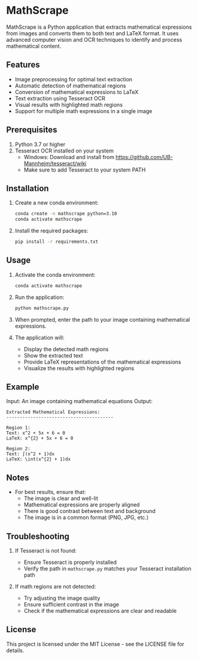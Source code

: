 # MathScrape

MathScrape is a Python application that extracts mathematical expressions from images and converts them to both text and LaTeX format. It uses advanced computer vision and OCR techniques to identify and process mathematical content.

## Features

- Image preprocessing for optimal text extraction
- Automatic detection of mathematical regions
- Conversion of mathematical expressions to LaTeX
- Text extraction using Tesseract OCR
- Visual results with highlighted math regions
- Support for multiple math expressions in a single image

## Prerequisites

1. Python 3.7 or higher
2. Tesseract OCR installed on your system
   - Windows: Download and install from https://github.com/UB-Mannheim/tesseract/wiki
   - Make sure to add Tesseract to your system PATH

## Installation

1. Create a new conda environment:
   ```bash
   conda create -n mathscrape python=3.10
   conda activate mathscrape
   ```

2. Install the required packages:
   ```bash
   pip install -r requirements.txt
   ```

## Usage

1. Activate the conda environment:
   ```bash
   conda activate mathscrape
   ```

2. Run the application:
   ```bash
   python mathscrape.py
   ```

3. When prompted, enter the path to your image containing mathematical expressions.

4. The application will:
   - Display the detected math regions
   - Show the extracted text
   - Provide LaTeX representations of the mathematical expressions
   - Visualize the results with highlighted regions

## Example

Input: An image containing mathematical equations
Output:
```
Extracted Mathematical Expressions:
----------------------------------------

Region 1:
Text: x^2 + 5x + 6 = 0
LaTeX: x^{2} + 5x + 6 = 0

Region 2:
Text: ∫(x^2 + 1)dx
LaTeX: \int(x^{2} + 1)dx
```

## Notes

- For best results, ensure that:
  - The image is clear and well-lit
  - Mathematical expressions are properly aligned
  - There is good contrast between text and background
  - The image is in a common format (PNG, JPG, etc.)

## Troubleshooting

1. If Tesseract is not found:
   - Ensure Tesseract is properly installed
   - Verify the path in `mathscrape.py` matches your Tesseract installation path

2. If math regions are not detected:
   - Try adjusting the image quality
   - Ensure sufficient contrast in the image
   - Check if the mathematical expressions are clear and readable

## License

This project is licensed under the MIT License - see the LICENSE file for details.
